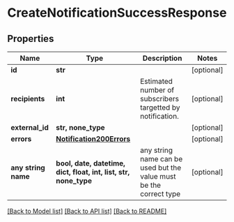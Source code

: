 # CreateNotificationSuccessResponse


## Properties
Name | Type | Description | Notes
------------ | ------------- | ------------- | -------------
**id** | **str** |  | [optional] 
**recipients** | **int** | Estimated number of subscribers targetted by notification. | [optional] 
**external_id** | **str, none_type** |  | [optional] 
**errors** | [**Notification200Errors**](Notification200Errors.md) |  | [optional] 
**any string name** | **bool, date, datetime, dict, float, int, list, str, none_type** | any string name can be used but the value must be the correct type | [optional]

[[Back to Model list]](../README.md#documentation-for-models) [[Back to API list]](../README.md#documentation-for-api-endpoints) [[Back to README]](../README.md)


